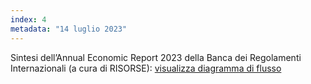 ```yaml
---
index: 4
metadata: "14 luglio 2023"
---
```


Sintesi dell’Annual Economic Report 2023 della Banca dei Regolamenti Internazionali (a cura di RISORSE): <a href="/assets/bri-2023.pdf" target="_blank">visualizza diagramma di flusso</a>

